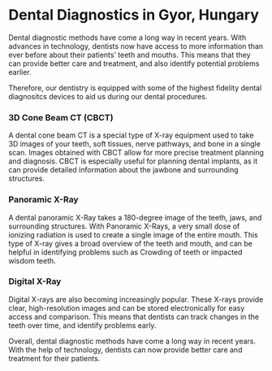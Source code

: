 # Dental Diagnostics in Gyor, Hungary

Dental diagnostic methods have come a long way in recent years. With advances in technology, dentists now have access to more information than ever before about their patients’ teeth and mouths. This means that they can provide better care and treatment, and also identify potential problems earlier.

Therefore, our dentistry is equipped with some of the highest fidelity dental diagnositcs devices to aid us during our dental procedures.

### 3D Cone Beam CT (CBCT)

A dental cone beam CT is a special type of X-ray equipment used to take 3D images of your teeth, soft tissues, nerve pathways, and bone in a single scan. Images obtained with CBCT allow for more precise treatment planning and diagnosis. CBCT is especially useful for planning dental implants, as it can provide detailed information about the jawbone and surrounding structures.

### Panoramic X-Ray

A dental panoramic X-Ray takes a 180-degree image of the teeth, jaws, and surrounding structures. With Panoramic X-Rays, a very small dose of ionizing radiation is used to create a single image of the entire mouth. This type of X-ray gives a broad overview of the teeth and mouth, and can be helpful in identifying problems such as Crowding of teeth or impacted wisdom teeth.

### Digital X-Ray

Digital X-rays are also becoming increasingly popular. These X-rays provide clear, high-resolution images and can be stored electronically for easy access and comparison. This means that dentists can track changes in the teeth over time, and identify problems early.

Overall, dental diagnostic methods have come a long way in recent years. With the help of technology, dentists can now provide better care and treatment for their patients.
